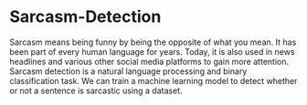 # Sarcasm-Detection
Sarcasm means being funny by being the opposite of what you mean. It has been part of every human language for years. Today, it is also used in news headlines and various other social media platforms to gain more attention. Sarcasm detection is a natural language processing and binary classification task. We can train a machine learning model to detect whether or not a sentence is sarcastic using a dataset.
